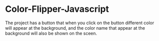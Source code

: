 # Color-Flipper-Javascript


The project has a button that when you click on the button different color will appear at the background, and the color name that appear at the background will also be shown on the sceen.
